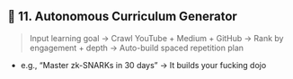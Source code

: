 ## 🧠 11. **Autonomous Curriculum Generator**

> Input learning goal → Crawl YouTube + Medium + GitHub → Rank by engagement + depth → Auto-build spaced repetition plan

- e.g., “Master zk-SNARKs in 30 days” → It builds your fucking dojo
